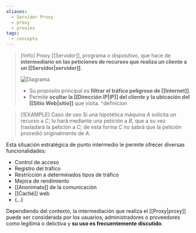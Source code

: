 ```yaml
---
aliases:
  - Servidor Proxy
  - proxy
  - proxies
tags:
  - concepto
---
```

> [!info] Proxy
> [[Servidor]], programa o dispositivo, que hace de **intermediario en las peticiones de recursos que realiza un cliente a un [[Servidor|servidor]]**.
> 
> ![Diagrama](https://upload.wikimedia.org/wikipedia/commons/thumb/2/27/Open_proxy_h2g2bob.svg/1920px-Open_proxy_h2g2bob.svg.png)
> 
> - Su propósito principal es **filtrar el tráfico peligroso de [[Internet]]**.
> - Permite **ocultar la [[Dirección IP|IP]] del cliente y la ubicación del [[Sitio Web|sitio]]** que visita.
^definicion

> [!EXAMPLE] Caso de uso
> Si una hipotética máquina $A$ solicita un recurso a $C$, lo hará mediante una petición a $B$, que a su vez trasladará la petición a $C$; de esta forma $C$ no sabrá que la petición procedió originalmente de $A$.

Esta situación estratégica de punto intermedio le permite ofrecer diversas funcionalidades:

- Control de acceso
- Registro del tráfico
- Restricción a determinados tipos de tráfico
- Mejora de rendimiento
- [[Anonimato]] de la comunicación
- [[Caché]] web
- (…)

Dependiendo del contexto, la intermediación que realiza el [[Proxy|proxy]] puede ser considerada por los usuarios, administradores o proveedores como legítima o delictiva y **su uso es frecuentemente discutido**.
